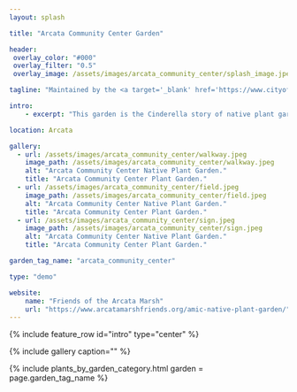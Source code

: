 ```yaml
---
layout: splash

title: "Arcata Community Center Garden"

header:
 overlay_color: "#000"
 overlay_filter: "0.5"
 overlay_image: /assets/images/arcata_community_center/splash_image.jpeg

tagline: "Maintained by the <a target='_blank' href='https://www.cityofarcata.org'>City of Arcata</a>" #Note: excerpt is printed twice unless tagline is specified

intro: 
    - excerpt: "This garden is the Cinderella story of native plant gardens. Established in 1999 on a construction fill site, today it is a beautiful little oasis of native plants and home to hundreds of native bees. It gets by without any installed irrigation and only occasional loving maintenance by a one-person crew."

location: Arcata

gallery:
  - url: /assets/images/arcata_community_center/walkway.jpeg
    image_path: /assets/images/arcata_community_center/walkway.jpeg
    alt: "Arcata Community Center Native Plant Garden."
    title: "Arcata Community Center Plant Garden."
  - url: /assets/images/arcata_community_center/field.jpeg
    image_path: /assets/images/arcata_community_center/field.jpeg
    alt: "Arcata Community Center Native Plant Garden."
    title: "Arcata Community Center Plant Garden."
  - url: /assets/images/arcata_community_center/sign.jpeg
    image_path: /assets/images/arcata_community_center/sign.jpeg
    alt: "Arcata Community Center Native Plant Garden."
    title: "Arcata Community Center Plant Garden."

garden_tag_name: "arcata_community_center"

type: "demo"

website: 
    name: "Friends of the Arcata Marsh"
    url: "https://www.arcatamarshfriends.org/amic-native-plant-garden/" 
---
```

{% include feature_row id="intro" type="center" %}

{% include gallery caption="" %}

{% include plants_by_garden_category.html 
           garden = page.garden_tag_name %}
